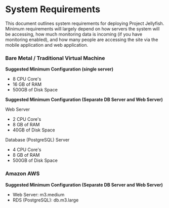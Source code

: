 System Requirements
===============

This document outlines system requirements for deploying Project Jellyfish.  Minimum requirements will largely depend 
on how servers the system will be accessing, how much monitoring data is incoming (if you have monitoring enabled), and 
how many people are accessing the site via the mobile application and web application.

### Bare Metal / Traditional Virtual Machine

**Suggested Minimum Configuration (single server)**
* 8 CPU Core's
* 16 GB of RAM
* 500GB of Disk Space

**Suggested Minimum Configuration (Separate DB Server and Web Server)**

Web Server
* 2 CPU Core's
* 8 GB of RAM
* 40GB of Disk Space

Database (PostgreSQL) Server
* 4 CPU Core's
* 8 GB of RAM
* 500GB of Disk Space

### Amazon AWS

**Suggested Minimum Configuration (Separate DB Server and Web Server)**

* Web Server: m3.medium
* RDS (PostgreSQL): db.m3.large

